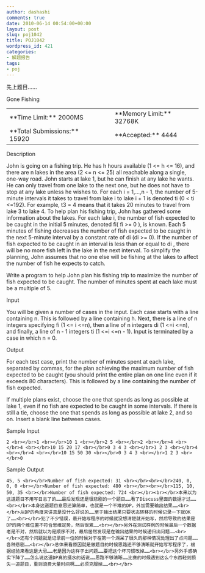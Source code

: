 ```yaml
---
author: dashashi
comments: true
date: 2010-06-14 00:54:00+00:00
layout: post
slug: poj1042
title: POJ1042
wordpress_id: 421
categories:
- 解题报告
tags:
- poj
---
```


先上题目……  


Gone Fishing




<table align="center" ><tbody ><tr >
<td >**Time Limit:**
 2000MS
</td>
<td width="10px" >  

</td>
<td >**Memory Limit:** 32768K
</td></tr><tr >
<td >**Total
 Submissions:** 15920
</td>
<td width="10px" >  

</td>
<td >**Accepted:**
4444
</td></tr></tbody></table>

Description

John is going on a fishing trip. He has h hours
 available (1 <= h <= 16), and there are n lakes in the area (2
<= n <= 25) all reachable along a single, one-way road. John
starts at lake 1, but he can finish at any lake he wants. He can only
travel from one lake to the next one, but he does not have to stop at
any lake unless he wishes to. For each i = 1,...,n - 1, the number of
5-minute intervals it takes to travel from lake i to lake i + 1 is
denoted ti (0 < ti <=192). For example, t3 = 4 means that it takes
 20 minutes to travel from lake 3 to lake 4. To help plan his fishing
trip, John has gathered some information about the lakes. For each lake
i, the number of fish expected to be caught in the initial 5 minutes,
denoted fi( fi >= 0 ), is known. Each 5 minutes of fishing decreases
the number of fish expected to be caught in the next 5-minute interval
by a constant rate of di (di >= 0). If the number of fish expected to
 be caught in an interval is less than or equal to di , there will be no
 more fish left in the lake in the next interval. To simplify the
planning, John assumes that no one else will be fishing at the lakes to
affect the number of fish he expects to catch.
  
Write a program to help John plan his fishing trip to maximize the
number of fish expected to be caught. The number of minutes spent at
each lake must be a multiple of 5. 

Input

You will be given a number of cases in the
input. Each case starts with a line containing n. This is followed by a
line containing h. Next, there is a line of n integers specifying fi (1
<= i <=n), then a line of n integers di (1 <=i <=n), and
finally, a line of n - 1 integers ti (1 <=i <=n - 1). Input is
terminated by a case in which n = 0. 

Output

For each test case, print the number of
minutes spent at each lake, separated by commas, for the plan achieving
the maximum number of fish expected to be caught (you should print the
entire plan on one line even if it exceeds 80 characters). This is
followed by a line containing the number of fish expected.
  
If multiple plans exist, choose the one that spends as long as
possible at lake 1, even if no fish are expected to be caught in some
intervals. If there is still a tie, choose the one that spends as long
as possible at lake 2, and so on. Insert a blank line between cases. 

Sample Input
    
    2 <br></br>1 <br></br>10 1 <br></br>2 5 <br></br>2 <br></br>4 <br></br>4 <br></br>10 15 20 17 <br></br>0 3 4 3 <br></br>1 2 3 <br></br>4 <br></br>4 <br></br>10 15 50 30 <br></br>0 3 4 3 <br></br>1 2 3 <br></br>0 

Sample Output
    
    45, 5 <br></br>Number of fish expected: 31 <br></br><br></br>240, 0, 0, 0 <br></br>Number of fish expected: 480 <br></br><br></br>115, 10, 50, 35 <br></br>Number of fish expected: 724 <br></br><br></br>本来以为这道题目不用写日志了的……最后发现还是很悲剧的一个题目……看了Discuss里面的数据才过……<br></br>本身这道题目意思还算简单，也就是一个不难的DP，外加需要输出结果……<br></br>从DP的角度来讲真是没什么好说的……至于输出结果只要状态转移的时候记录一下就OK了……<br></br>犯了不少错误，最开始写程序的时候就没想清楚就开始写，然后导致的结果是DP的两个维位置不符合思维定势，然后很累……<br></br>另外在测试样例的时候最后一个数据老是不对，然后就以为是顺序不对，最后居然发现是在输出结果的时候递归出问题……<br></br>还有个问题就是记录前一位的时候对于在第一个湖呆了很久的那种情况处理出了点问题……各种悲剧……<br></br>总体来看原因就是做题目的时候思路还不够清晰就开始写写程序了，根据经验来看这是大忌……老是因为这样子出问题……要把这个坏习惯改掉……<br></br>另外手感确实下降了……怎么说这道DP真的挺水的话说……思路不够清晰……比赛的时候遇到这么个东西轻则损失一道题目，重则浪费大量时间啊……必须克服掉……<br></br>






